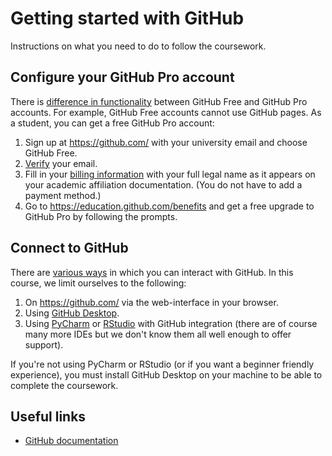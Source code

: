 # Getting started with GitHub

Instructions on what you need to do to follow the coursework.

## Configure your GitHub Pro account

There is [difference in functionality](https://docs.github.com/en/get-started/learning-about-github/githubs-plans) between GitHub Free and GitHub Pro accounts. For example, GitHub Free accounts cannot use GitHub pages.
As a student, you can get a free GitHub Pro account:

1. Sign up at https://github.com/ with your university email and choose GitHub Free.
2. [Verify](https://docs.github.com/en/account-and-profile/setting-up-and-managing-your-personal-account-on-github/managing-email-preferences/verifying-your-email-address) your email.
3. Fill in your [billing information](https://github.com/settings/billing/payment_information) with your full legal name as it appears on your academic affiliation documentation. (You do not have to add a payment method.)
4. Go to https://education.github.com/benefits and get a free upgrade to GitHub Pro by following the prompts.

## Connect to GitHub

There are [various ways](https://docs.github.com/en/get-started/using-github/connecting-to-github#comparison-of-tools-for-connecting-to-github) in which you can interact with GitHub. In this course, we limit ourselves to the following:

1. On https://github.com/ via the web-interface in your browser.
2. Using [GitHub Desktop](https://docs.github.com/en/desktop/overview/about-github-desktop).
3. Using [PyCharm](https://www.jetbrains.com/pycharm/) or [RStudio](https://github.com/rstudio/rstudio) with GitHub integration (there are of course many more IDEs but we don't know them all well enough to offer support).

If you're not using PyCharm or RStudio (or if you want a beginner friendly experience), you must install GitHub Desktop on your machine to be able to complete the coursework. 

## Useful links

- [GitHub documentation](https://docs.github.com)
